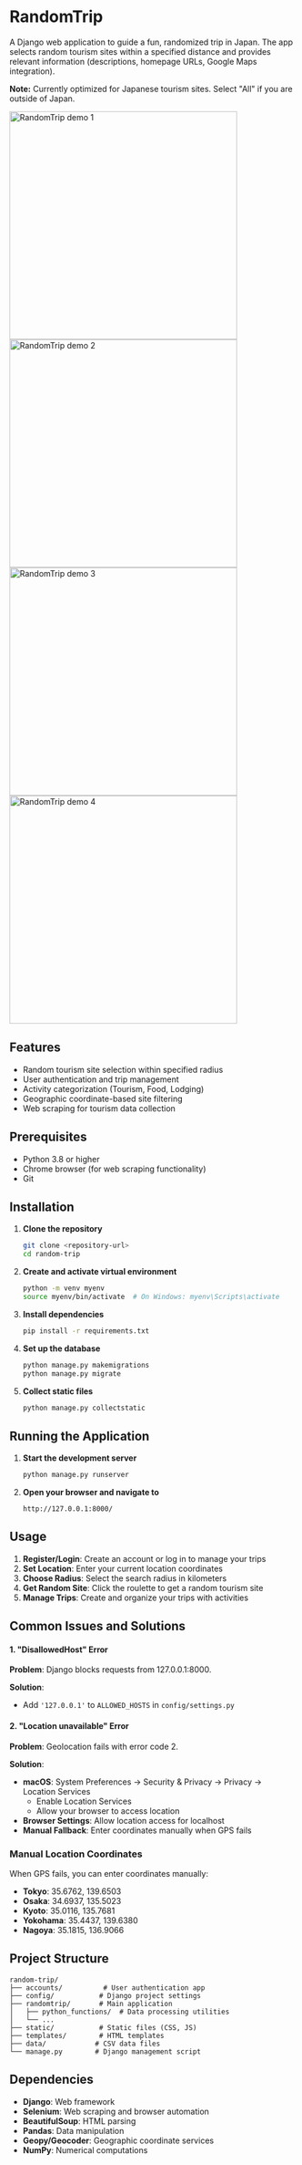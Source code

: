 # RandomTrip

A Django web application to guide a fun, randomized trip in Japan. The app selects random tourism sites within a specified distance and provides relevant information (descriptions, homepage URLs, Google Maps integration).

**Note:** Currently optimized for Japanese tourism sites. Select "All" if you are outside of Japan.

<img width="400" alt="RandomTrip demo 1" src="https://github.com/user-attachments/assets/b15ad3f1-a569-4686-882a-47e1eb3ba31c" />
<img width="400" alt="RandomTrip demo 2" src="https://github.com/user-attachments/assets/23734a9f-96b1-4307-964c-8903eda34348" />
<img width="400" alt="RandomTrip demo 3" src="https://github.com/user-attachments/assets/7b8ae669-cb78-49c4-8100-5f945efc31bf" />
<img width="400" alt="RandomTrip demo 4" src="https://github.com/user-attachments/assets/880c0f72-a05d-46d6-85b0-a749e1c45d1b" />

## Features

- Random tourism site selection within specified radius
- User authentication and trip management
- Activity categorization (Tourism, Food, Lodging)
- Geographic coordinate-based site filtering
- Web scraping for tourism data collection

## Prerequisites

- Python 3.8 or higher
- Chrome browser (for web scraping functionality)
- Git

## Installation

1. **Clone the repository**
   ```bash
   git clone <repository-url>
   cd random-trip
   ```

2. **Create and activate virtual environment**
   ```bash
   python -m venv myenv
   source myenv/bin/activate  # On Windows: myenv\Scripts\activate
   ```

3. **Install dependencies**
   ```bash
   pip install -r requirements.txt
   ```

4. **Set up the database**
   ```bash
   python manage.py makemigrations
   python manage.py migrate
   ```

5. **Collect static files**
   ```bash
   python manage.py collectstatic
   ```

## Running the Application

1. **Start the development server**
   ```bash
   python manage.py runserver
   ```

2. **Open your browser and navigate to**
   ```
   http://127.0.0.1:8000/
   ```

## Usage

1. **Register/Login**: Create an account or log in to manage your trips
2. **Set Location**: Enter your current location coordinates
3. **Choose Radius**: Select the search radius in kilometers
4. **Get Random Site**: Click the roulette to get a random tourism site
5. **Manage Trips**: Create and organize your trips with activities

## Common Issues and Solutions

#### 1. **"DisallowedHost" Error**
**Problem**: Django blocks requests from 127.0.0.1:8000.

**Solution**: 
- Add `'127.0.0.1'` to `ALLOWED_HOSTS` in `config/settings.py`

#### 2. **"Location unavailable" Error**
**Problem**: Geolocation fails with error code 2.

**Solution**:
- **macOS**: System Preferences → Security & Privacy → Privacy → Location Services
  - Enable Location Services
  - Allow your browser to access location
- **Browser Settings**: Allow location access for localhost
- **Manual Fallback**: Enter coordinates manually when GPS fails

### Manual Location Coordinates

When GPS fails, you can enter coordinates manually:

- **Tokyo**: 35.6762, 139.6503
- **Osaka**: 34.6937, 135.5023
- **Kyoto**: 35.0116, 135.7681
- **Yokohama**: 35.4437, 139.6380
- **Nagoya**: 35.1815, 136.9066

## Project Structure

```
random-trip/
├── accounts/          # User authentication app
├── config/           # Django project settings
├── randomtrip/       # Main application
│   ├── python_functions/  # Data processing utilities
│   └── ...
├── static/           # Static files (CSS, JS)
├── templates/        # HTML templates
├── data/            # CSV data files
└── manage.py        # Django management script
```

## Dependencies

- **Django**: Web framework
- **Selenium**: Web scraping and browser automation
- **BeautifulSoup**: HTML parsing
- **Pandas**: Data manipulation
- **Geopy/Geocoder**: Geographic coordinate services
- **NumPy**: Numerical computations
